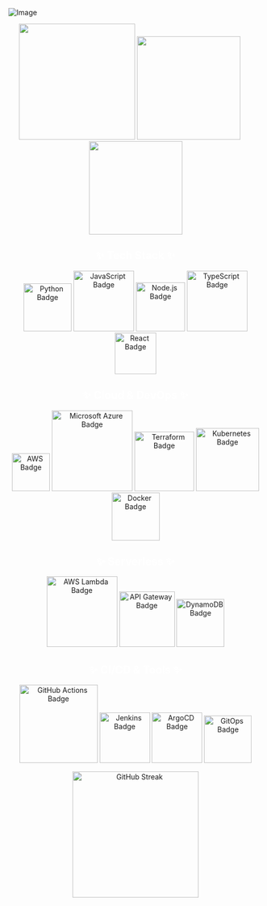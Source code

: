 ![Image](https://github.com/user-attachments/assets/35934dc4-01fb-47d3-975a-d96143fb35ce)
<p align="center">
  <img src="https://github.com/user-attachments/assets/a8ac61e3-f804-4640-80b1-f033d2b4a3d4" width="230" />
  <img src="https://github.com/user-attachments/assets/b54fb5d8-3941-4c92-aefb-ec20a6e496a3" width="205" />
  &nbsp;&nbsp;&nbsp;&nbsp;&nbsp;
  <img src="https://github.com/user-attachments/assets/9dd1e574-fc1a-4f7d-b0c3-788148d06016" width="185" />
</p>


<h2 align="center" style="color:white;">✨ Tech Stack ✨</h2>
<p align="center">
  <img src="https://img.shields.io/badge/Python-3776AB.svg?logo=python&logoColor=white" alt="Python Badge" width="95">
  <img src="https://img.shields.io/badge/JavaScript-F7DF1E.svg?logo=javascript&logoColor=000" alt="JavaScript Badge" width="120">
  <img src="https://img.shields.io/badge/Node.js-339933.svg?logo=node.js&logoColor=white" alt="Node.js Badge" width="97">
  <img src="https://img.shields.io/badge/TypeScript-3178C6.svg?logo=typescript&logoColor=white" alt="TypeScript Badge" width="120">
  <img src="https://img.shields.io/badge/React-20232A.svg?logo=react&logoColor=61DAFB" alt="React Badge" width="82">
</p>


<h2 align="center" style="color:white;">✨ Cloud & DevOps ✨</h2>
<p align="center">
  <img src="https://custom-icon-badges.demolab.com/badge/AWS-%23FF9900.svg?logo=aws&logoColor=white" alt="AWS Badge" width="75">
  <img src="https://custom-icon-badges.demolab.com/badge/Microsoft%20Azure-0089D6.svg?logo=msazure&logoColor=white" alt="Microsoft Azure Badge" width=160">
  <img src="https://img.shields.io/badge/Terraform-844FBA.svg?logo=terraform&logoColor=white" alt="Terraform Badge" width="118">
  <img src="https://img.shields.io/badge/Kubernetes-326CE5.svg?logo=kubernetes&logoColor=white" alt="Kubernetes Badge" width="125">
   <img src="https://img.shields.io/badge/Docker-2496ED.svg?logo=docker&logoColor=white" alt="Docker Badge" width="95">
</p>


<h2 align="center" style="color:white;">✨ Serverless ✨</h2>
<p align="center">
  <img src="https://custom-icon-badges.demolab.com/badge/AWS%20Lambda-%23FF9900.svg?logo=aws-lambda&logoColor=white" alt="AWS Lambda Badge" width="140">
  <img src="https://custom-icon-badges.demolab.com/badge/API%20Gateway-%23FF4F00.svg?logo=amazonapigateway&logoColor=white" alt="API Gateway Badge" width="110">
  <img src="https://custom-icon-badges.demolab.com/badge/DynamoDB-%234053D6.svg?logo=amazondynamodb&logoColor=white" alt="DynamoDB Badge" width="95">
</p>


<h2 align="center" style="color:white;">✨ CI/CD & Tools ✨</h2>
<p align="center">
  <img src="https://img.shields.io/badge/GitHub_Actions-2088FF.svg?logo=githubactions&logoColor=white" alt="GitHub Actions Badge" width="155">
  <img src="https://img.shields.io/badge/Jenkins-D24939.svg?logo=jenkins&logoColor=white" alt="Jenkins Badge" width="100">
  <img src="https://img.shields.io/badge/ArgoCD-EF7B4D.svg?logo=argo&logoColor=white" alt="ArgoCD Badge" width="100">
  <img src="https://img.shields.io/badge/GitOps-000000.svg?logo=git&logoColor=white" alt="GitOps Badge" width="94">
</p>


<p align="center">
  <img src="https://github-readme-streak-stats-wheat-kappa.vercel.app?user=ameliekihm&theme=default" alt="GitHub Streak" height="250"/>
</p>
 

